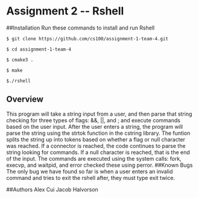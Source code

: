 # Assignment 2 -- Rshell
##Installation
Run these commands to install and run Rshell
```Install Process
$ git clone https://github.com/cs100/assignment-1-team-4.git

$ cd assignment-1-team-4

$ cmake3 .

$ make

$./rshell
```

## Overview
This program will take a string input from a user, and then parse that string checking for three types of flags: &&, ||, and ; and execute commands based on the user input.
After the user enters a string, the program will parse the string using the strtok function in the cstring library. The funtion splits the string up into tokens based on whether a flag or null character was reached. If a connector is reached, the code continues to parse the string looking for commands. If a null character is reached, that is the end of the input. The commands are executed using the system calls: fork, execvp, and waitpid, and error checked these using perror. 
##Known Bugs
The only bug we have found so far is when a user enters an invalid command and tries to exit the rshell after, they must type exit twice.

##Authors
Alex Cui
Jacob Halvorson
